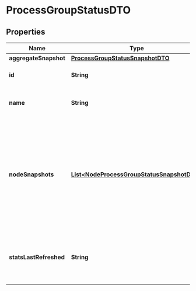 # ProcessGroupStatusDTO

## Properties
Name | Type | Description | Notes
------------ | ------------- | ------------- | -------------
**aggregateSnapshot** | [**ProcessGroupStatusSnapshotDTO**](ProcessGroupStatusSnapshotDTO.md) |  |  [optional]
**id** | **String** | The ID of the Process Group |  [optional]
**name** | **String** | The name of the Process Group |  [optional]
**nodeSnapshots** | [**List&lt;NodeProcessGroupStatusSnapshotDTO&gt;**](NodeProcessGroupStatusSnapshotDTO.md) | The status reported by each node in the cluster. If the NiFi instance is a standalone instance, rather than a clustered instance, this value may be null. |  [optional]
**statsLastRefreshed** | **String** | The time the status for the process group was last refreshed. |  [optional]
